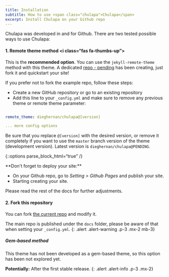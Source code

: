 ```yaml
---
title: Installation
subtitle: How to use <span class="chulapa">Chulapa</span>
excerpt: Install Chulapa on your Github repo
---
```


<span class="chulapa">Chulapa</span> was developed in and for Github. There are two tested possible ways to use <span class="chulapa">Chulapa</span>:



#### 1. Remote theme method <i class=“fas fa-thumbs-up”></i>

This is the **recommended option**. You can use the `jekyll-remote-theme` method with this theme. A dedicated [repo - pending]() has been creating, just fork it and quickstart your site!

If you prefer not to fork the example repo, follow these steps:

  - Create a new GitHub repository or go to an existing repository
  - Add  this line to your `_config.yml` and make sure to remove any previous theme or remote theme parameter:
  
```yaml

remote_theme: dieghernan/chulapa@[version]

... more config options

```
    
Be sure that you replace `@[version]` with the desired version, or remove it completely if you want to use the `master` branch version of the theme (development version). Latest version is `dieghernan/chulapa@PENDING`.

{::options parse_block_html=“true” /}

<div class="alert alert-warning p-3 mx-2">
**Don't forget to deploy your site:**

  - On your Github repo, go to *Setting > Github Pages* and publish your site.
  - Starting creating your site.
</div>

Please read the rest of the docs for further adjustments.



#### 2. Fork this repository

You can fork [the current repo](https://github.com/dieghernan/chulapa/) and modify it. 


<i class="fas fa-exclamation-triangle"></i> The main repo is published under the `docs` folder, please be aware of that when setting your `_config.yml`.
{: .alert .alert-warning .p-3 .mx-2 mb-3}


#####  Gem-based method

This theme has not been developed as a gem-based theme, so this option has been not explored yet.


**Potentially:** After the first stable release.
{: .alert .alert-info .p-3 .mx-2}
